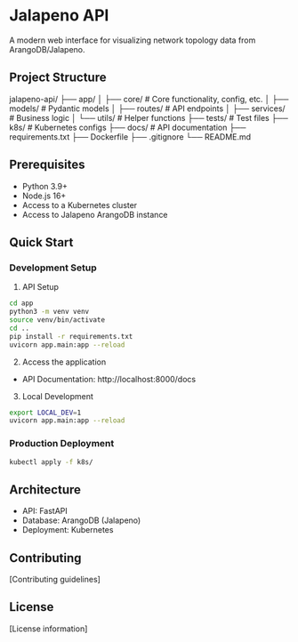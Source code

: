 # Jalapeno API

A modern web interface for visualizing network topology data from ArangoDB/Jalapeno.

## Project Structure 

jalapeno-api/
├── app/
│   ├── core/          # Core functionality, config, etc.
│   ├── models/        # Pydantic models
│   ├── routes/        # API endpoints
│   ├── services/      # Business logic
│   └── utils/         # Helper functions
├── tests/             # Test files
├── k8s/               # Kubernetes configs
├── docs/              # API documentation
├── requirements.txt
├── Dockerfile
├── .gitignore
└── README.md

## Prerequisites

- Python 3.9+
- Node.js 16+
- Access to a Kubernetes cluster
- Access to Jalapeno ArangoDB instance

## Quick Start

### Development Setup
1. API Setup

```bash
cd app
python3 -m venv venv
source venv/bin/activate 
cd ..
pip install -r requirements.txt
uvicorn app.main:app --reload
```

2. Access the application
- API Documentation: http://localhost:8000/docs

3. Local Development

```bash
export LOCAL_DEV=1
uvicorn app.main:app --reload
```

### Production Deployment

```bash
kubectl apply -f k8s/
```

## Architecture
- API: FastAPI
- Database: ArangoDB (Jalapeno)
- Deployment: Kubernetes

## Contributing
[Contributing guidelines]

## License
[License information]




